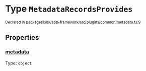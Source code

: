 # Type `MetadataRecordsProvides`
<sub>Declared in [packages/sdk/app-framework/src/plugins/common/metadata.ts:9](https://github.com/dxos/dxos/blob/5efa14d7c/packages/sdk/app-framework/src/plugins/common/metadata.ts#L9)</sub>




## Properties
### [metadata](https://github.com/dxos/dxos/blob/5efa14d7c/packages/sdk/app-framework/src/plugins/common/metadata.ts#L10)
Type: <code>object</code>





